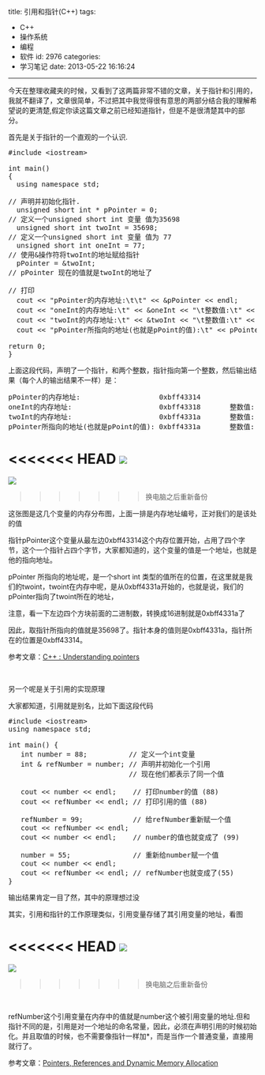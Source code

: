 title: 引用和指针(C++)
tags:
  - C++
  - 操作系统
  - 编程
  - 软件
id: 2976
categories:
  - 学习笔记
date: 2013-05-22 16:16:24
---

今天在整理收藏夹的时候，又看到了这两篇非常不错的文章，关于指针和引用的，我就不翻译了，文章很简单，不过把其中我觉得很有意思的两部分结合我的理解希望说的更清楚,假定你读这篇文章之前已经知道指针，但是不是很清楚其中的部分。

首先是关于指针的一个直观的一个认识.
<pre class="lang:default decode:true">#include &lt;iostream&gt;

int main()
{
  using namespace std;

// 声明并初始化指针.
  unsigned short int * pPointer = 0;
// 定义一个unsigned short int 变量 值为35698
  unsigned short int twoInt = 35698;
// 定义一个unsigned short int 变量 值为 77
  unsigned short int oneInt = 77;
// 使用&amp;操作符将twoInt的地址赋给指针
  pPointer = &amp;twoInt;
// pPointer 现在的值就是twoInt的地址了

// 打印
  cout &lt;&lt; "pPointer的内存地址:\t\t" &lt;&lt; &amp;pPointer &lt;&lt; endl;
  cout &lt;&lt; "oneInt的内存地址:\t" &lt;&lt; &amp;oneInt &lt;&lt; "\t整数值:\t" &lt;&lt; oneInt &lt;&lt; endl;
  cout &lt;&lt; "twoInt的内存地址:\t" &lt;&lt; &amp;twoInt &lt;&lt; "\t整数值:\t" &lt;&lt; twoInt &lt;&lt; endl;
  cout &lt;&lt; "pPointer所指向的地址(也就是pPoint的值):\t" &lt;&lt; pPointer &lt;&lt; "\t整数值:\t" &lt;&lt; *pPointer &lt;&lt; endl;

return 0;
}</pre>
上面这段代码，声明了一个指针，和两个整数，指针指向第一个整数，然后输出结果（每个人的输出结果不一样）是：
<pre class="lang:default decode:true">pPointer的内存地址:                   0xbff43314
oneInt的内存地址:                     0xbff43318       整数值:  77
twoInt的内存地址:                     0xbff4331a       整数值:  35698
pPointer所指向的地址(也就是pPoint的值): 0xbff4331a       整数值:  35698</pre>
<<<<<<< HEAD
[![]({{BASE_PATH}}/images/ef97273d51f6843eb062463a3091a8edb177b30e.png)](http://leaverimage.b0.upaiyun.com/36294_o.png)
=======
[![](/images/ef97273d51f6843eb062463a3091a8edb177b30e.png)](http://leaverimage.b0.upaiyun.com/36294_o.png)
>>>>>>> 换电脑之后重新备份

这张图是这几个变量的内存分布图，上面一排是内存地址编号，正对我们的是该处的值

指针pPointer这个变量从最左边0xbff43314这个内存位置开始，占用了四个字节，这个一个指针占四个字节，大家都知道的，这个变量的值是一个地址，也就是他的指向地址。

pPointer 所指向的地址呢，是一个short int 类型的值所在的位置，在这里就是我们的twoint，twoint在内存中呢，是从0xbff4331a开始的，也就是说，我们的pPointer指向了twoint所在的地址，

注意，看一下左边四个方块前面的二进制数，转换成16进制就是0xbff4331a了

因此，取指针所指向的值就是35698了。指针本身的值则是0xbff4331a，指针所在的位置是0xbff43314。

参考文章：[C++ : Understanding pointers](http://linuxconfig.org/c-understanding-pointers)

&nbsp;

另一个呢是关于引用的实现原理

大家都知道，引用就是别名，比如下面这段代码
<pre class="lang:default decode:true">#include &lt;iostream&gt;
using namespace std;

int main() {
   int number = 88;          // 定义一个int变量
   int &amp; refNumber = number; // 声明并初始化一个引用
                             // 现在他们都表示了同一个值

   cout &lt;&lt; number &lt;&lt; endl;    // 打印number的值 (88)
   cout &lt;&lt; refNumber &lt;&lt; endl; // 打印引用的值 (88)

   refNumber = 99;            // 给refNumber重新赋一个值
   cout &lt;&lt; refNumber &lt;&lt; endl;
   cout &lt;&lt; number &lt;&lt; endl;    // number的值也就变成了 (99)

   number = 55;               // 重新给number赋一个值
   cout &lt;&lt; number &lt;&lt; endl;
   cout &lt;&lt; refNumber &lt;&lt; endl; // refNumber也就变成了(55)
}</pre>
输出结果肯定一目了然，其中的原理想过没

其实，引用和指针的工作原理类似，引用变量存储了其引用变量的地址，看图

<<<<<<< HEAD
[![]({{BASE_PATH}}/images/4bfa9483e34045214dcefa4a6a383a8d189cc7fa.png)](http://leaverimage.b0.upaiyun.com/36295_o.png)
=======
[![](/images/4bfa9483e34045214dcefa4a6a383a8d189cc7fa.png)](http://leaverimage.b0.upaiyun.com/36295_o.png)
>>>>>>> 换电脑之后重新备份

&nbsp;

refNumber这个引用变量在内存中的值就是number这个被引用变量的地址.但和指针不同的是，引用是对一个地址的命名常量，因此，必须在声明引用的时候初始化。并且取值的时候，也不需要像指针一样加*，而是当作一个普通变量，直接用就行了。

参考文章：[Pointers, References and Dynamic Memory Allocation](http://www.ntu.edu.sg/home/ehchua/programming/cpp/cp4_PointerReference.html)

&nbsp;

&nbsp;
